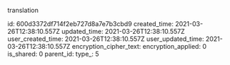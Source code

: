 translation

id: 600d3372df714f2eb727d8a7e7b3cbd9
created_time: 2021-03-26T12:38:10.557Z
updated_time: 2021-03-26T12:38:10.557Z
user_created_time: 2021-03-26T12:38:10.557Z
user_updated_time: 2021-03-26T12:38:10.557Z
encryption_cipher_text: 
encryption_applied: 0
is_shared: 0
parent_id: 
type_: 5